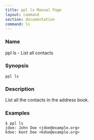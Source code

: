 ```yaml
---
title: ppl ls Manual Page
layout: command
section: documentation
command: ls
---
```


### Name

ppl ls - List all contacts

### Synopsis

    ppl ls

### Description

List all the contacts in the address book.

### Examples

    $ ppl ls
    jdoe: John Doe <jdoe@example.org>
    kdoe: Kent Doe <kdoe@example.org>

